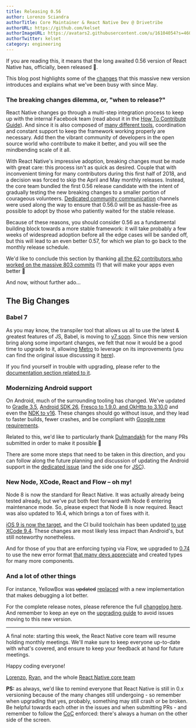 ```yaml
---
title: Releasing 0.56
author: Lorenzo Sciandra
authorTitle: Core Maintainer & React Native Dev @ Drivetribe
authorURL: https://github.com/kelset
authorImageURL: https://avatars2.githubusercontent.com/u/16104054?s=460&v=4
authorTwitter: kelset
category: engineering
---
```


If you are reading this, it means that the long awaited 0.56 version of React Native has, officially, been released 🎉.

This blog post highlights some of the [changes](https://github.com/react-native-community/react-native-releases/blob/master/CHANGELOG.md#highlights) that this massive new version introduces and explains what we've been busy with since May.

### The breaking changes dilemma, or, "when to release?"

React Native changes go through a multi-step integration process to keep up with the internal Facebook team (read about it in the [How To Contribute Guide](https://facebook.github.io/react-native/docs/contributing#our-development-process)). And since it is also composed of [many different tools](https://github.com/facebook/react-native-website/issues/370), coordination and constant support to keep the framework working properly are necessary. Add then the vibrant community of developers in the open source world who contribute to make it better, and you will see the mindbending scale of it all.

With React Native's impressive adoption, breaking changes must be made with great care: this process isn't as quick as desired. Couple that with inconvenient timing for many contributors during this first half of 2018, and a decision was forced to skip the April and May monthly releases. Instead, the core team bundled the first 0.56 release candidate with the intent of gradually testing the new breaking changes to a smaller portion of courageous volunteers. [Dedicated community communication](https://github.com/react-native-community/react-native-releases/issues/14) channels were used along the way to ensure that 0.56.0 will be as hassle-free as possible to adopt by those who patiently waited for the stable release.

Because of these reasons, you should consider 0.56 as a fundamental building block towards a more stable framework: it will take probably a few weeks of widespread adoption before all the edge cases will be sanded off, but this will lead to an even better 0.57, for which we plan to go back to the monthly release schedule.

We'd like to conclude this section by thanking [all the 62 contributors who worked on the massive 803 commits](https://github.com/facebook/react-native/compare/v0.55.4...v0.56.0-rc.4) (!) that will make your apps even better 👏

And now, without further ado...

## The Big Changes

### Babel 7

As you may know, the transpiler tool that allows us all to use the latest & greatest features of JS, Babel, is moving to [v7 soon](https://babeljs.io/blog/2017/12/27/nearing-the-7.0-release). Since this new version bring along some important changes, we felt that now it would be a good time to upgrade to it, allowing [Metro](https://github.com/facebook/metro) to leverage on its improvements (you can find the original issue discussing it [here](https://github.com/facebook/metro/issues/92)).

If you find yourself in trouble with upgrading, please refer to the [documentation section related to it](https://new.babeljs.io/docs/en/next/v7-migration.html).

### Modernizing Android support

On Android, much of the surrounding tooling has changed. We've updated to [Gradle 3.5](https://github.com/facebook/react-native/commit/699e5eebe807d1ced660d2d2f39b5679d26925da), [Android SDK 26](https://github.com/facebook/react-native/commit/065c5b6590de18281a8c592a04240751c655c03c), [Fresco to 1.9.0, and OkHttp to 3.10.0](https://github.com/facebook/react-native/commit/6b07602915157f54c39adbf0f9746ac056ad2d13) and even the [NDK to v16](https://github.com/facebook/react-native/commit/5ae97990418db613cd67b1fb9070ece976d17dc7). These changes should go without issue, and they lead to faster builds, fewer crashes, and be compliant with [Google new requirements](https://android-developers.googleblog.com/2017/12/improving-app-security-and-performance.html).

Related to this, we'd like to particularly thank [Dulmandakh](https://github.com/dulmandakh) for the many PRs submitted in order to make it possible 👏

There are some more steps that need to be taken in this direction, and you can follow along the future planning and discussion of updating the Android support in the [dedicated issue](https://github.com/facebook/react-native/issues/19297) (and the side one for [JSC](https://github.com/facebook/react-native/issues/19737)).

### New Node, XCode, React and Flow – oh my!

Node 8 is now the standard for React Native. It was actually already being tested already, but we've put both feet forward with Node 6 entering maintenance mode. So, please expect that Node 8 is now required. React was also updated to 16.4, which brings a ton of fixes with it.

[iOS 9 is now the target](https://github.com/facebook/react-native/commit/f50df4f5eca4b4324ff18a49dcf8be3694482b51), and the CI build toolchain has been updated [to use XCode 9.4](https://github.com/facebook/react-native/commit/c55bcd6ea729cdf57fc14a5478b7c2e3f6b2a94d). These changes are most likely less impact than Android's, but still noteworthy nonetheless.

And for those of you that are enforcing typing via Flow, we upgraded to [0.74](https://github.com/facebook/react-native/commit/3bed272a620ac806a6142327013265ea8138641a) to use the new error format [that many devs appreciate](https://twitter.com/dan_abramov/status/998610821096857602) and created types for many more components.

### And a lot of other things

For instance, YellowBox was ~~updated~~ [replaced](https://github.com/facebook/react-native/commit/d0219a0301e59e8b0ef75dbd786318d4b4619f4c) with a new implementation that makes debugging a lot better.

For the complete release notes, please reference the full [changelog here](https://github.com/react-native-community/react-native-releases/blob/master/CHANGELOG.md).
And remember to keep an eye on the [upgrading guide](https://facebook.github.io/react-native/docs/upgrading.html) to avoid issues moving to this new version.

---

A final note: starting this week, the React Native core team will resume holding monthly meetings. We'll make sure to keep everyone up-to-date with what's covered, and ensure to keep your feedback at hand for future meetings.

Happy coding everyone!

[Lorenzo](https://twitter.com/Kelset),
[Ryan](https://github.com/turnrye),
and the whole [React Native core team](https://twitter.com/reactnative)

**PS:** as always, we'd like to remind everyone that React Native is still in 0.x versioning because of the many changes still undergoing - so remember when upgrading that yes, probably, something may still crash or be broken. Be helpful towards each other in the issues and when submitting PRs - and remember to follow the [CoC](https://code.fb.com/codeofconduct/) enforced: there's always a human on the other side of the screen.
